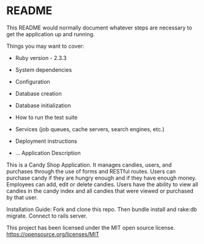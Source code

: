 # README

This README would normally document whatever steps are necessary to get the
application up and running.

Things you may want to cover:

* Ruby version - 2.3.3

* System dependencies

* Configuration

* Database creation

* Database initialization

* How to run the test suite

* Services (job queues, cache servers, search engines, etc.)

* Deployment instructions

* ...
Application Description

This is a Candy Shop Application. It manages candies, users, and purchases through the use of forms and RESTful routes. 
Users can purchase candy if they are hungry enough and if they have enough money. Employees can add, edit or delete candies.
Users have the ability to view all candies in the candy index and all candies that were viewed or purchased by that user. 

Installation Guide:
Fork and clone this repo. Then bundle install and rake:db migrate. Connect to rails server.

This project has been licensed under the MIT open source license. https://opensource.org/licenses/MIT 
